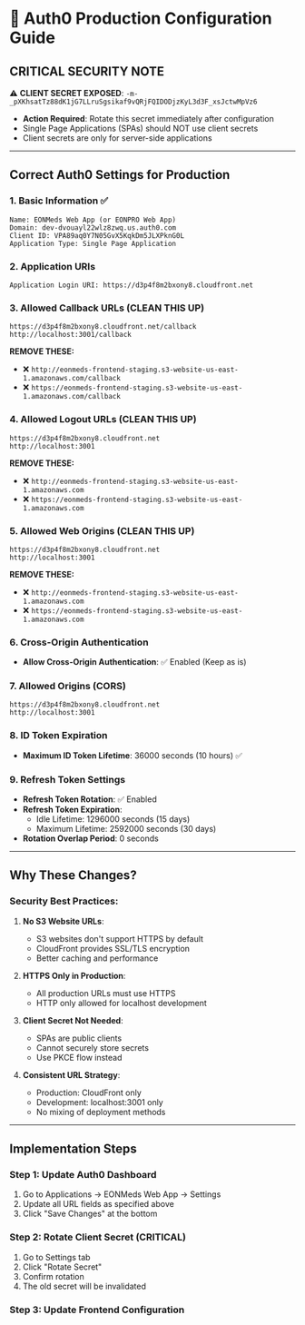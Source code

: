 # 🔐 **Auth0 Production Configuration Guide**

## **CRITICAL SECURITY NOTE**
⚠️ **CLIENT SECRET EXPOSED**: `-m-_pXKhsatTz88dK1jG7LLruSgsikaf9vQRjFQIDODjzKyL3d3F_xsJctwMpVz6`
- **Action Required**: Rotate this secret immediately after configuration
- Single Page Applications (SPAs) should NOT use client secrets
- Client secrets are only for server-side applications

---

## **Correct Auth0 Settings for Production**

### **1. Basic Information** ✅
```
Name: EONMeds Web App (or EONPRO Web App)
Domain: dev-dvouayl22wlz8zwq.us.auth0.com
Client ID: VPA89aq0Y7N05GvX5KqkDm5JLXPknG0L
Application Type: Single Page Application
```

### **2. Application URIs**
```
Application Login URI: https://d3p4f8m2bxony8.cloudfront.net
```

### **3. Allowed Callback URLs** (CLEAN THIS UP)
```
https://d3p4f8m2bxony8.cloudfront.net/callback
http://localhost:3001/callback
```
**REMOVE THESE:**
- ❌ `http://eonmeds-frontend-staging.s3-website-us-east-1.amazonaws.com/callback`
- ❌ `https://eonmeds-frontend-staging.s3-website-us-east-1.amazonaws.com/callback`

### **4. Allowed Logout URLs** (CLEAN THIS UP)
```
https://d3p4f8m2bxony8.cloudfront.net
http://localhost:3001
```
**REMOVE THESE:**
- ❌ `http://eonmeds-frontend-staging.s3-website-us-east-1.amazonaws.com`
- ❌ `https://eonmeds-frontend-staging.s3-website-us-east-1.amazonaws.com`

### **5. Allowed Web Origins** (CLEAN THIS UP)
```
https://d3p4f8m2bxony8.cloudfront.net
http://localhost:3001
```
**REMOVE THESE:**
- ❌ `http://eonmeds-frontend-staging.s3-website-us-east-1.amazonaws.com`
- ❌ `https://eonmeds-frontend-staging.s3-website-us-east-1.amazonaws.com`

### **6. Cross-Origin Authentication**
- **Allow Cross-Origin Authentication**: ✅ Enabled (Keep as is)

### **7. Allowed Origins (CORS)**
```
https://d3p4f8m2bxony8.cloudfront.net
http://localhost:3001
```

### **8. ID Token Expiration**
- **Maximum ID Token Lifetime**: 36000 seconds (10 hours) ✅

### **9. Refresh Token Settings**
- **Refresh Token Rotation**: ✅ Enabled
- **Refresh Token Expiration**: 
  - Idle Lifetime: 1296000 seconds (15 days)
  - Maximum Lifetime: 2592000 seconds (30 days)
- **Rotation Overlap Period**: 0 seconds

---

## **Why These Changes?**

### **Security Best Practices:**

1. **No S3 Website URLs**: 
   - S3 websites don't support HTTPS by default
   - CloudFront provides SSL/TLS encryption
   - Better caching and performance

2. **HTTPS Only in Production**:
   - All production URLs must use HTTPS
   - HTTP only allowed for localhost development

3. **Client Secret Not Needed**:
   - SPAs are public clients
   - Cannot securely store secrets
   - Use PKCE flow instead

4. **Consistent URL Strategy**:
   - Production: CloudFront only
   - Development: localhost:3001 only
   - No mixing of deployment methods

---

## **Implementation Steps**

### **Step 1: Update Auth0 Dashboard**
1. Go to Applications → EONMeds Web App → Settings
2. Update all URL fields as specified above
3. Click "Save Changes" at the bottom

### **Step 2: Rotate Client Secret** (CRITICAL)
1. Go to Settings tab
2. Click "Rotate Secret"
3. Confirm rotation
4. The old secret will be invalidated

### **Step 3: Update Frontend Configuration**
